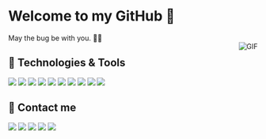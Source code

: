 # Welcome to my GitHub 👋
May the bug be with you. 🦠🦠<br/>
<img align="right" alt="GIF" src="https://i.pinimg.com/originals/e4/26/70/e426702edf874b181aced1e2fa5c6cde.gif" />

## 🔧 Technologies & Tools
![](https://img.shields.io/badge/Editor-Visual_Studio_Code-informational?style=flat&logo=visual-studio-code&logoColor=white&color=2bbc8a)
![](https://img.shields.io/badge/Machine_Learning-Python-informational?style=flat&logo=python&logoColor=white&color=2bbc8a)
![](https://img.shields.io/badge/Web_Frontend-ReactJS-informational?style=flat&logo=react&logoColor=white&color=2bbc8a)
![](https://img.shields.io/badge/Web_Backend-Express-informational?style=flat&logo=express&logoColor=white&color=2bbc8a)
![](https://img.shields.io/badge/Server_side_script-PHP-informational?style=flat&logo=php&logoColor=white&color=2bbc8a)
![](https://img.shields.io/badge/JS_type_validation-TypeScript-informational?style=flat&logo=typescript&logoColor=white&color=2bbc8a)
![](https://img.shields.io/badge/Mobile_App-Flutter-informational?style=flat&logo=flutter&logoColor=white&color=2bbc8a)
![](https://img.shields.io/badge/Databases-MySQL-informational?style=flat&logo=MySQL&logoColor=white&color=2bbc8a)
![](https://img.shields.io/badge/Databases-Oracle-informational?style=flat&logo=Oracle&logoColor=white&color=2bbc8a)
![](https://img.shields.io/badge/Cloud-Digital_Ocean-informational?style=flat&logo=digitalocean&logoColor=white&color=2bbc8a)

<!-- ## Github Stats <img src="https://media.giphy.com/media/cj87CxfRtrUifF3Ryk/giphy.gif" width="25px"> -->
<!-- <a href="https://github.com/kasettakorn"> -->
<!--   <img align="center" src="https://github-readme-stats.vercel.app/api/top-langs/?username=kasettakorn&show_icons=true&theme=dark&langs_count=4&count_private=true&card_width=280" height="250px"/> -->
<!-- </a> -->
<!-- <a href="https://github.com/kasettakorn"> -->
<!--  <img align="center" src="https://github-readme-stats.vercel.app/api?username=kasettakorn&count_private=true&hide=stars&show_icons=true&theme=dark&line_height=27"  alt="Kasettakorn's github stats" height="250px" /> -->
<!-- </a> -->

<span>


## 📱 Contact me
![](https://img.shields.io/badge/Ronnakorn_Hompoa-Facebook-informational?style=flat&logo=facebook&logoColor=white&color=4867aa)
![](https://img.shields.io/badge/@kasettakorn-Twitter-informational?style=flat&logo=twitter&logoColor=white&color=5da9dd)
![](https://img.shields.io/badge/kornkung.h-Instagram-informational?style=flat&logo=instagram&logoColor=white&color=d6426f)
![](https://img.shields.io/badge/Ronnakorn_Hompoa-LinkedIn-informational?style=flat&logo=linkedin&logoColor=white&color=0077b5)
![](https://img.shields.io/badge/ALKORNITHM-YouTube-informational?style=flat&logo=youtube&logoColor=white&color=ff0000)
</span>
<!--
**kasettakorn/kasettakorn** is a ✨ _special_ ✨ repository because its `README.md` (this file) appears on your GitHub profile.

Here are some ideas to get you started:

- 🔭 I’m currently working on ...
- 🌱 I’m currently learning ...
- 👯 I’m looking to collaborate on ...
- 🤔 I’m looking for help with ...
- 💬 Ask me about ...
- 📫 How to reach me: ...
- 😄 Pronouns: ...
- ⚡ Fun fact: ...
-->
